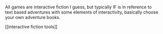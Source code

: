 All games are interactive fiction I guess, but typically IF is in reference to text based adventures with some elements of interactivity, basically choose your own adventure books.

[[interactive fiction tools]]

